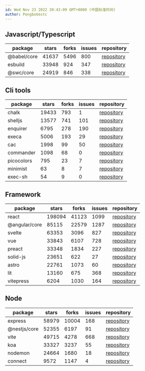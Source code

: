 ```yaml
---
id: Wed Nov 23 2022 20:43:09 GMT+0800 (中国标准时间)
author: PengboUestc
---
```


## Javascript/Typescript
| package     | stars | forks | issues | repository                                       |
| ----------- | ----- | ----- | ------ | ------------------------------------------------ |
| @babel/core | 41637 | 5496  | 800    | [repository](https://github.com/babel/babel)     |
| esbuild     | 33948 | 924   | 347    | [repository](https://github.com/evanw/esbuild)   |
| @swc/core   | 24919 | 846   | 338    | [repository](https://github.com/swc-project/swc) |
## Cli tools
| package    | stars | forks | issues | repository                                                 |
| ---------- | ----- | ----- | ------ | ---------------------------------------------------------- |
| chalk      | 19433 | 793   | 1      | [repository](https://github.com/chalk/chalk)               |
| shelljs    | 13577 | 741   | 101    | [repository](https://github.com/shelljs/shelljs)           |
| enquirer   | 6795  | 278   | 190    | [repository](https://github.com/enquirer/enquirer)         |
| execa      | 5006  | 193   | 29     | [repository](https://github.com/sindresorhus/execa)        |
| cac        | 1998  | 99    | 50     | [repository](https://github.com/cacjs/cac)                 |
| commander  | 1098  | 68    | 0      | [repository](https://github.com/tj/commander)              |
| picocolors | 795   | 23    | 7      | [repository](https://github.com/alexeyraspopov/picocolors) |
| minimist   | 63    | 8     | 7      | [repository](https://github.com/minimistjs/minimist)       |
| exec-sh    | 54    | 9     | 0      | [repository](https://github.com/tsertkov/exec-sh)          |
## Framework
| package       | stars  | forks | issues | repository                                       |
| ------------- | ------ | ----- | ------ | ------------------------------------------------ |
| react         | 198094 | 41123 | 1099   | [repository](https://github.com/facebook/react)  |
| @angular/core | 85115  | 22579 | 1287   | [repository](https://github.com/angular/angular) |
| svelte        | 63353  | 3096  | 827    | [repository](https://github.com/sveltejs/svelte) |
| vue           | 33843  | 6107  | 728    | [repository](https://github.com/vuejs/core)      |
| preact        | 33348  | 1834  | 227    | [repository](https://github.com/preactjs/preact) |
| solid-js      | 23651  | 622   | 27     | [repository](https://github.com/solidjs/solid)   |
| astro         | 22761  | 1073  | 60     | [repository](https://github.com/withastro/astro) |
| lit           | 13160  | 675   | 368    | [repository](https://github.com/lit/lit)         |
| vitepress     | 6204   | 1030  | 164    | [repository](https://github.com/vuejs/vitepress) |
##  Node
| package      | stars | forks | issues | repository                                          |
| ------------ | ----- | ----- | ------ | --------------------------------------------------- |
| express      | 58979 | 10004 | 168    | [repository](https://github.com/expressjs/express)  |
| @nestjs/core | 52355 | 6197  | 91     | [repository](https://github.com/nestjs/nest)        |
| vite         | 49715 | 4278  | 668    | [repository](https://github.com/vitejs/vite)        |
| koa          | 33327 | 3237  | 55     | [repository](https://github.com/koajs/koa)          |
| nodemon      | 24664 | 1680  | 18     | [repository](https://github.com/remy/nodemon)       |
| connect      | 9572  | 1147  | 4      | [repository](https://github.com/senchalabs/connect) |
